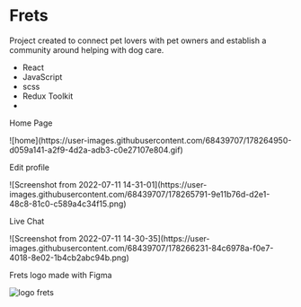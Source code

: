 # Frets
<p>Project created to connect pet lovers with pet owners and establish a community around helping with dog care.</p>

- React
- JavaScript
- scss
- Redux Toolkit
- 
<p>Home Page </p>
![home](https://user-images.githubusercontent.com/68439707/178264950-d059a141-a2f9-4d2a-adb3-c0e27107e804.gif)

<p>Edit profile </p>
![Screenshot from 2022-07-11 14-31-01](https://user-images.githubusercontent.com/68439707/178265791-9e11b76d-d2e1-48c8-81c0-c589a4c34f15.png)

<p>Live Chat </p>
![Screenshot from 2022-07-11 14-30-35](https://user-images.githubusercontent.com/68439707/178266231-84c6978a-f0e7-4018-8e02-1b4cb2abc94b.png)


<p>Frets logo made with Figma</p>

![logo frets](https://user-images.githubusercontent.com/68439707/178266668-213ed262-2573-47f1-8f2a-18e44b99e0be.png)
